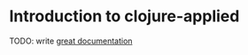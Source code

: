 # Introduction to clojure-applied

TODO: write [great documentation](http://jacobian.org/writing/what-to-write/)
